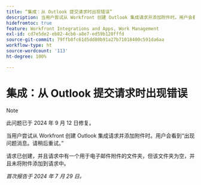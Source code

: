 ```yaml
---
title: “集成：从 Outlook 提交请求时出现错误”
description: 当用户尝试从 Workfront 创建 Outlook 集成请求并添加附件时。用户会看到“出现问题”消息。请稍后重试。
hidefromtoc: true
feature: Workfront Integrations and Apps, Work Management
exl-id: cd7e5de2-eb82-4cb6-a8e7-ed59b120fffd
source-git-commit: 79ffb8fc61d5dd80b91a27b71018400c591da6aa
workflow-type: ht
source-wordcount: '113'
ht-degree: 100%

---
```


# 集成：从 Outlook 提交请求时出现错误

>[!NOTE]
>
>此问题已于 2024 年 9 月 12 日修复。

当用户尝试从 Workfront 创建 Outlook 集成请求并添加附件时。用户会看到“出现问题消息。请稍后重试。”

请求已创建，并且请求中有一个用于电子邮件附件的文件夹，但该文件夹为空，并且未将附件添加到请求中。

_首次报告于 2024 年 7 月 29 日。_
